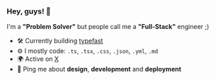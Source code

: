 ### Hey, guys! 👋

I'm a **"Problem Solver"** but people call me a **"Full-Stack"** engineer ;)

- 🛠️ Currently building [typefast](https://typefast.club)
- ⚙️ I mostly code: `.ts`, `.tsx`, `.css`, `.json`, `.yml`, `.md`
- 🌍 Active on [X](https://x.com/aay6ush)
- 💬 Ping me about **design**, **development** and **deployment**
